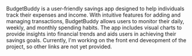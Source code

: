 BudgetBuddy is a user-friendly savings app designed to help individuals track their expenses and income. With intuitive features for adding and managing transactions, BudgetBuddy allows users to monitor their daily, weekly, and monthly spending habits. The app includes visual charts to provide insights into financial trends and aids users in achieving their savings goals. Currently, I'm working on the front end deveopment of the project, so other links are not yet provided.